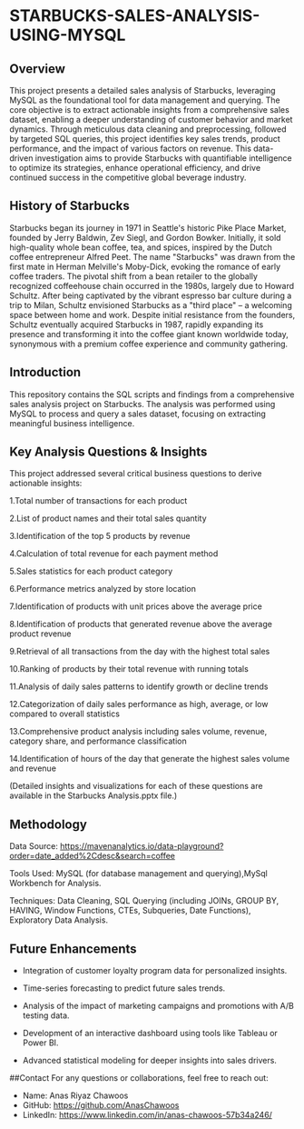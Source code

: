 
# STARBUCKS-SALES-ANALYSIS-USING-MYSQL


## Overview
This project presents a detailed sales analysis of Starbucks, leveraging MySQL as the foundational tool for data management and querying. The core objective is to extract actionable insights from a comprehensive sales dataset, enabling a deeper understanding of customer behavior and market dynamics. Through meticulous data cleaning and preprocessing, followed by targeted SQL queries, this project identifies key sales trends, product performance, and the impact of various factors on revenue. This data-driven investigation aims to provide Starbucks with quantifiable intelligence to optimize its strategies, enhance operational efficiency, and drive continued success in the competitive global beverage industry.

## History of Starbucks
Starbucks began its journey in 1971 in Seattle's historic Pike Place Market, founded by Jerry Baldwin, Zev Siegl, and Gordon Bowker. Initially, it sold high-quality whole bean coffee, tea, and spices, inspired by the Dutch coffee entrepreneur Alfred Peet. The name "Starbucks" was drawn from the first mate in Herman Melville's Moby-Dick, evoking the romance of early coffee traders. The pivotal shift from a bean retailer to the globally recognized coffeehouse chain occurred in the 1980s, largely due to Howard Schultz. After being captivated by the vibrant espresso bar culture during a trip to Milan, Schultz envisioned Starbucks as a "third place" – a welcoming space between home and work. Despite initial resistance from the founders, Schultz eventually acquired Starbucks in 1987, rapidly expanding its presence and transforming it into the coffee giant known worldwide today, synonymous with a premium coffee experience and community gathering.

## Introduction
This repository contains the SQL scripts and findings from a comprehensive sales analysis project on Starbucks. The analysis was performed using MySQL to process and query a sales dataset, focusing on extracting meaningful business intelligence.

## Key Analysis Questions & Insights
This project addressed several critical business questions to derive actionable insights:

1.Total number of transactions for each product 

2.List of product names and their total sales quantity 

3.Identification of the top 5 products by revenue 

4.Calculation of total revenue for each payment method 

5.Sales statistics for each product category 

6.Performance metrics analyzed by store location 

7.Identification of products with unit prices above the average price 

8.Identification of products that generated revenue above the average product revenue 

9.Retrieval of all transactions from the day with the highest total sales 

10.Ranking of products by their total revenue with running totals 

11.Analysis of daily sales patterns to identify growth or decline trends 

12.Categorization of daily sales performance as high, average, or low compared to overall statistics 

13.Comprehensive product analysis including sales volume, revenue, category share, and performance classification 

14.Identification of hours of the day that generate the highest sales volume and revenue 

(Detailed insights and visualizations for each of these questions are available in the Starbucks Analysis.pptx file.)

## Methodology
Data Source: https://mavenanalytics.io/data-playground?order=date_added%2Cdesc&search=coffee

Tools Used: MySQL (for database management and querying),MySql Workbench for Analysis.

Techniques: Data Cleaning, SQL Querying (including JOINs, GROUP BY, HAVING, Window Functions, CTEs, Subqueries, Date Functions), Exploratory Data Analysis.

## Future Enhancements
* Integration of customer loyalty program data for personalized insights.

* Time-series forecasting to predict future sales trends.

* Analysis of the impact of marketing campaigns and promotions with A/B testing data.

* Development of an interactive dashboard using tools like Tableau or Power BI.

* Advanced statistical modeling for deeper insights into sales drivers.


##Contact
For any questions or collaborations, feel free to reach out:

* Name: Anas Riyaz Chawoos 
* GitHub: https://github.com/AnasChawoos
* LinkedIn: https://www.linkedin.com/in/anas-chawoos-57b34a246/



